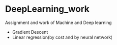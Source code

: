 # DeepLearning_work
Assignment and work of Machine and Deep learning
+ Gradient Descent 
+ Linear regression(by cost and by neural network)
